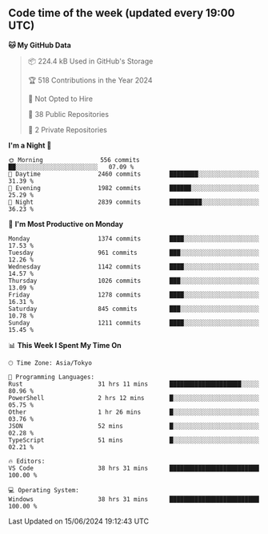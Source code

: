 ## Code time of the week (updated every 19:00 UTC)

<!--START_SECTION:waka-->
**🐱 My GitHub Data** 

> 📦 224.4 kB Used in GitHub's Storage 
 > 
> 🏆 518 Contributions in the Year 2024
 > 
> 🚫 Not Opted to Hire
 > 
> 📜 38 Public Repositories 
 > 
> 🔑 2 Private Repositories 
 > 
**I'm a Night 🦉** 

```text
🌞 Morning                556 commits         ██░░░░░░░░░░░░░░░░░░░░░░░   07.09 % 
🌆 Daytime                2460 commits        ████████░░░░░░░░░░░░░░░░░   31.39 % 
🌃 Evening                1982 commits        ██████░░░░░░░░░░░░░░░░░░░   25.29 % 
🌙 Night                  2839 commits        █████████░░░░░░░░░░░░░░░░   36.23 % 
```
📅 **I'm Most Productive on Monday** 

```text
Monday                   1374 commits        ████░░░░░░░░░░░░░░░░░░░░░   17.53 % 
Tuesday                  961 commits         ███░░░░░░░░░░░░░░░░░░░░░░   12.26 % 
Wednesday                1142 commits        ████░░░░░░░░░░░░░░░░░░░░░   14.57 % 
Thursday                 1026 commits        ███░░░░░░░░░░░░░░░░░░░░░░   13.09 % 
Friday                   1278 commits        ████░░░░░░░░░░░░░░░░░░░░░   16.31 % 
Saturday                 845 commits         ███░░░░░░░░░░░░░░░░░░░░░░   10.78 % 
Sunday                   1211 commits        ████░░░░░░░░░░░░░░░░░░░░░   15.45 % 
```


📊 **This Week I Spent My Time On** 

```text
🕑︎ Time Zone: Asia/Tokyo

💬 Programming Languages: 
Rust                     31 hrs 11 mins      ████████████████████░░░░░   80.96 % 
PowerShell               2 hrs 12 mins       █░░░░░░░░░░░░░░░░░░░░░░░░   05.75 % 
Other                    1 hr 26 mins        █░░░░░░░░░░░░░░░░░░░░░░░░   03.76 % 
JSON                     52 mins             █░░░░░░░░░░░░░░░░░░░░░░░░   02.28 % 
TypeScript               51 mins             █░░░░░░░░░░░░░░░░░░░░░░░░   02.21 % 

🔥 Editors: 
VS Code                  38 hrs 31 mins      █████████████████████████   100.00 % 

💻 Operating System: 
Windows                  38 hrs 31 mins      █████████████████████████   100.00 % 
```


 Last Updated on 15/06/2024 19:12:43 UTC
<!--END_SECTION:waka-->